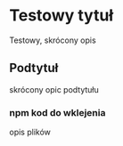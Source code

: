 # Testowy tytuł

Testowy, skrócony opis

## Podtytuł

skrócony opic podtytułu

### npm kod do wklejenia

opis plików
